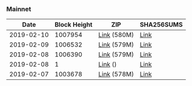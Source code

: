 ### Mainnet

|    Date    | Block Height | ZIP | SHA256SUMS |
| ---------- | ------------ | --- | ---------- |
| 2019-02-10 | 1007954 | [Link](https://s3-ap-southeast-2.amazonaws.com/ion-bootstrap/mainnet/2019-02-10/bootstrap.dat.zip) (580M) | [Link](https://s3-ap-southeast-2.amazonaws.com/ion-bootstrap/mainnet/2019-02-10/SHA256SUMS) |
| 2019-02-09 | 1006532 | [Link](https://s3-ap-southeast-2.amazonaws.com/ion-bootstrap/mainnet/2019-02-09/bootstrap.dat.zip) (579M) | [Link](https://s3-ap-southeast-2.amazonaws.com/ion-bootstrap/mainnet/2019-02-09/SHA256SUMS) |
| 2019-02-08 | 1006390 | [Link](https://s3-ap-southeast-2.amazonaws.com/ion-bootstrap/mainnet/2019-02-08/bootstrap.dat.zip) (579M) | [Link](https://s3-ap-southeast-2.amazonaws.com/ion-bootstrap/mainnet/2019-02-08/SHA256SUMS) |
| 2019-02-08 | 1 | [Link](https://s3-ap-southeast-2.amazonaws.com/ion-bootstrap/mainnet/2019-02-08/bootstrap.dat.zip) () | [Link](https://s3-ap-southeast-2.amazonaws.com/ion-bootstrap/mainnet/2019-02-08/SHA256SUMS) |
| 2019-02-07 | 1003678 | [Link](https://s3-ap-southeast-2.amazonaws.com/ion-bootstrap/mainnet/2019-02-07/bootstrap.dat.zip) (578M) | [Link](https://s3-ap-southeast-2.amazonaws.com/ion-bootstrap/mainnet/2019-02-07/SHA256SUMS) |
